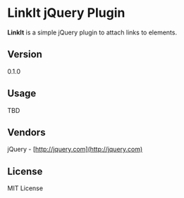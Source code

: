# LinkIt jQuery Plugin
**LinkIt** is a simple jQuery plugin to attach links to elements.

## Version
0.1.0

## Usage
TBD

## Vendors
jQuery - [http://jquery.com](http://jquery.com)

## License
MIT License
